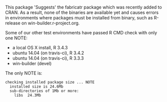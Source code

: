 This package 'Suggests' the fabricatr package which was recently added to CRAN. As a result, none of the binaries are available yet and causes errors in environments where packages must be installed from binary, such as R-release on win-builder.r-project.org.

Some of our other test environments have passed R CMD check with only one NOTE:

  * a local OS X install, R 3.4.3
  * ubuntu 14.04 (on travis-ci), R 3.4.2
  * ubuntu 14.04 (on travis-ci), R 3.3.3
  * win-builder (devel)

The only NOTE is:

```
checking installed package size ... NOTE
  installed size is 24.6Mb
  sub-directories of 1Mb or more:
    libs  24.3Mb
```
